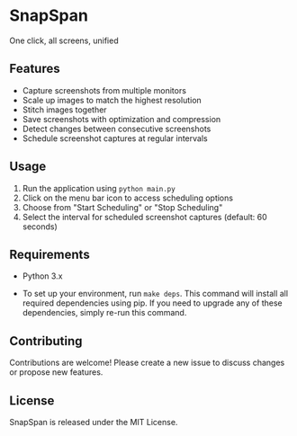 # SnapSpan

One click, all screens, unified

## Features

- Capture screenshots from multiple monitors
- Scale up images to match the highest resolution
- Stitch images together
- Save screenshots with optimization and compression
- Detect changes between consecutive screenshots
- Schedule screenshot captures at regular intervals

## Usage

1. Run the application using `python main.py`
2. Click on the menu bar icon to access scheduling options
3. Choose from "Start Scheduling" or "Stop Scheduling"
4. Select the interval for scheduled screenshot captures (default: 60 seconds)

## Requirements

- Python 3.x

- To set up your environment, run `make deps`. 
This command will install all required dependencies using pip. 
If you need to upgrade any of these dependencies, simply re-run this command.

## Contributing

Contributions are welcome! Please create a new issue to discuss changes or propose new features.

## License

SnapSpan is released under the MIT License.
